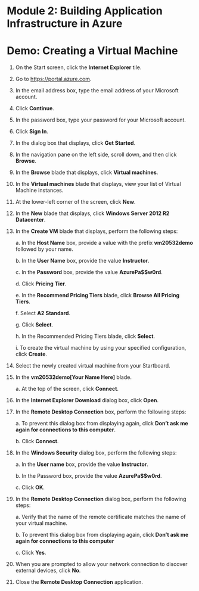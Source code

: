 # Module 2: Building Application Infrastructure in Azure

# Demo: Creating a Virtual Machine

1.  On the Start screen, click the **Internet Explorer** tile.

1.  Go to https://portal.azure.com.

1.  In the email address box, type the email address of your Microsoft account.

1.  Click **Continue**.

1.  In the password box, type your password for your Microsoft account.

1.  Click **Sign In**.

1.  In the dialog box that displays, click **Get Started**.

1.  In the navigation pane on the left side, scroll down, and then click **Browse**.

1.  In the **Browse** blade that displays, click **Virtual machines**.

1. In the **Virtual machines** blade that displays, view your list of Virtual Machine instances.

1. At the lower-left corner of the screen, click **New**.

1. In the **New** blade that displays, click **Windows Server 2012 R2 Datacenter**.

1. In the **Create VM** blade that displays, perform the following steps:

	a.  In the **Host Name** box, provide a value with the prefix **vm20532demo** followed by your name.

	b.  In the **User Name** box, provide the value **Instructor**.

	c.  In the **Password** box, provide the value **AzurePa\$\$w0rd**.

	d.  Click **Pricing Tier**.

	e.  In the **Recommend Pricing Tiers** blade, click **Browse All Pricing Tiers**.

	f.  Select **A2 Standard**.

	g.  Click **Select**.

	h.  In the Recommended Pricing Tiers blade, click **Select**.

	i.  To create the virtual machine by using your specified configuration, click **Create**.

1.  Select the newly created virtual machine from your Startboard.

1.  In the **vm20532demo\[Your Name Here\]** blade.

	a.  At the top of the screen, click **Connect**.

1.  In the **Internet Explorer** **Download** dialog box, click **Open**.

1.  In the **Remote Desktop Connection** box, perform the following steps:

	a.  To prevent this dialog box from displaying again, click **Don’t ask me again for connections to this computer**.

	b.  Click **Connect**.

1.  In the **Windows Security** dialog box, perform the following steps:

	a.  In the **User name** box, provide the value **Instructor**.

	b.  In the Password box, provide the value **AzurePa\$\$w0rd**.

	c.  Click **OK**.

1.  In the **Remote Desktop Connection** dialog box, perform the following steps:

	a.  Verify that the name of the remote certificate matches the name of your virtual machine.

	b.  To prevent this dialog box from displaying again, click **Don’t ask me again for connections to this computer**

	c.  Click **Yes**.

1.  When you are prompted to allow your network connection to discover external devices, click **No**.

1.  Close the **Remote Desktop Connection** application.
